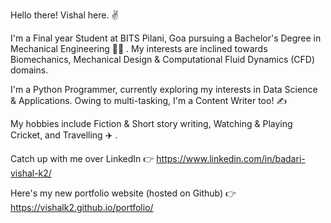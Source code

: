 Hello there! Vishal here. :v:

I'm a Final year Student at BITS Pilani, Goa pursuing a Bachelor's Degree in Mechanical Engineering :man_student: . My interests are inclined towards Biomechanics, Mechanical Design & Computational Fluid Dynamics (CFD) domains.

I'm a Python Programmer, currently exploring my interests in Data Science & Applications.
Owing to multi-tasking, I'm a Content Writer too! :writing_hand:

My hobbies include Fiction & Short story writing, Watching & Playing Cricket, and Travelling :airplane: .

Catch up with me over LinkedIn :point_right: https://www.linkedin.com/in/badari-vishal-k2/

Here's my new portfolio website (hosted on Github) :point_right: https://vishalk2.github.io/portfolio/

